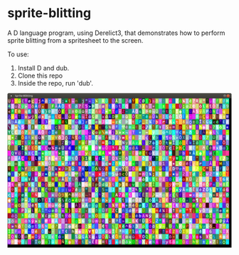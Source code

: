 # sprite-blitting

A D language program, using Derelict3, that demonstrates how to
perform sprite blitting from a spritesheet to the screen.

To use:

1. Install D and dub.
2. Clone this repo
3. Inside the repo, run 'dub'.

![Screenshot](sprite-blitting.png)

